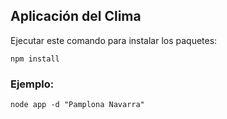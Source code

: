 ## Aplicación del Clima

Ejecutar este comando para instalar los paquetes:

```
npm install
```

### Ejemplo:

```
node app -d "Pamplona Navarra"
```
